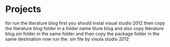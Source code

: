 # Projects
for run the literature blog first you should instal visual studio 2012
then copy the literature blog folder in a folder name liture blog and also copy literature blog.sin folder in the same folder and then copy the package folder in the same destination now run the .sin file by visula studio 2012 
